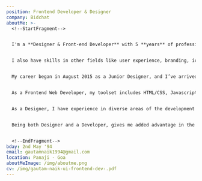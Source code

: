 ```yaml
---
position: Frontend Developer & Designer
company: Bidchat
aboutMe: >-
  <!--StartFragment-->


  I'm a **Designer & Front-end Developer** with 5 **years** of professional experience. I'm interested in all kinds of visual communication, but my major focus is on designing web interfaces, mobile interfaces, and frontend web development.


  I also have skills in other fields like user experience, branding, icon design, and game development. I enjoy turning complex problems into simple, beautiful and intuitive designs.


  My career began in August 2015 as a Junior Designer, and I’ve arrived as a UI Designer & Frontend Developer focused on crafting clean & user‑friendly experiences.


  As a Frontend Web Developer, my toolset includes HTML/CSS, Javascript, ReactJS, JSX, Bootstrap, Foundation, Webpack, Gulp, NPM and Git.


  As a Designer, I have experience in diverse areas of the development process, including prototyping, UX/UI design, and user needs research.


  Being both Designer and a Developer, gives me added advantage in the form of more control over the interface designs and their implementations.


  <!--EndFragment-->
bday: 2nd May '94
email: gautamnaik1994@gmail.com
location: Panaji - Goa
aboutMeImage: /img/aboutme.png
cv: /img/gautam-naik-ui-frontend-dev-.pdf
---
```

